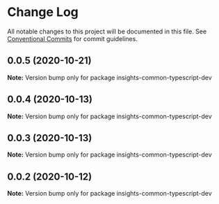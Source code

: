 # Change Log

All notable changes to this project will be documented in this file.
See [Conventional Commits](https://conventionalcommits.org) for commit guidelines.

## 0.0.5 (2020-10-21)

**Note:** Version bump only for package insights-common-typescript-dev





## 0.0.4 (2020-10-13)

**Note:** Version bump only for package insights-common-typescript-dev





## 0.0.3 (2020-10-13)

**Note:** Version bump only for package insights-common-typescript-dev





## 0.0.2 (2020-10-12)

**Note:** Version bump only for package insights-common-typescript-dev
